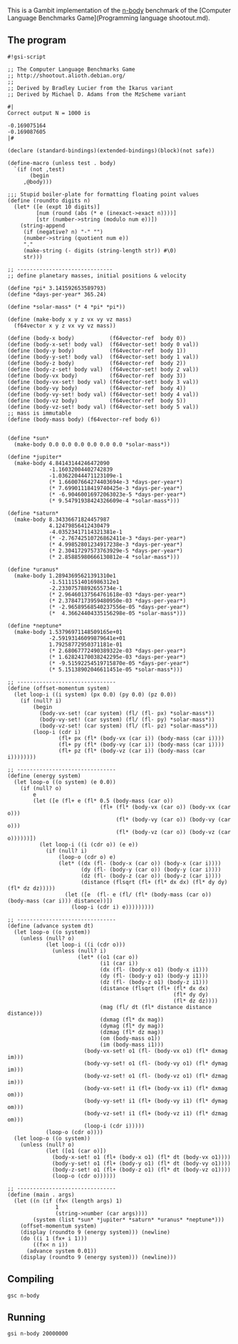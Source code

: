 This is a Gambit implementation of the
[n-body](http://shootout.alioth.debian.org/gp4sandbox/benchmark.php?test=nbody&lang=all)
benchmark of the [Computer Language Benchmarks
Game](Programming language shootout.md).

## The program

    #!gsi-script
    
    ;; The Computer Language Benchmarks Game
    ;; http://shootout.alioth.debian.org/
    ;;
    ;; Derived by Bradley Lucier from the Ikarus variant
    ;; Derived by Michael D. Adams from the MzScheme variant
    
    #|
    Correct output N = 1000 is
    
    -0.169075164
    -0.169087605
    |#
    
    (declare (standard-bindings)(extended-bindings)(block)(not safe))
    
    (define-macro (unless test . body)
      `(if (not ,test)
           (begin
         ,@body)))
    
    ;;; Stupid boiler-plate for formatting floating point values
    (define (roundto digits n)
      (let* ([e (expt 10 digits)]
             [num (round (abs (* e (inexact->exact n))))]
             [str (number->string (modulo num e))])
        (string-append
         (if (negative? n) "-" "")
         (number->string (quotient num e))
         "."
         (make-string (- digits (string-length str)) #\0)
         str)))
    
    ;; ------------------------------
    ;; define planetary masses, initial positions & velocity
    
    (define *pi* 3.141592653589793)
    (define *days-per-year* 365.24)
    
    (define *solar-mass* (* 4 *pi* *pi*))
    
    (define (make-body x y z vx vy vz mass)
      (f64vector x y z vx vy vz mass))
    
    (define (body-x body)           (f64vector-ref  body 0))
    (define (body-x-set! body val)  (f64vector-set! body 0 val))
    (define (body-y body)           (f64vector-ref  body 1))
    (define (body-y-set! body val)  (f64vector-set! body 1 val))
    (define (body-z body)           (f64vector-ref  body 2))
    (define (body-z-set! body val)  (f64vector-set! body 2 val))
    (define (body-vx body)          (f64vector-ref  body 3))
    (define (body-vx-set! body val) (f64vector-set! body 3 val))
    (define (body-vy body)          (f64vector-ref  body 4))
    (define (body-vy-set! body val) (f64vector-set! body 4 val))
    (define (body-vz body)          (f64vector-ref  body 5))
    (define (body-vz-set! body val) (f64vector-set! body 5 val))
    ;; mass is immutable
    (define (body-mass body) (f64vector-ref body 6))
    
    
    (define *sun*
      (make-body 0.0 0.0 0.0 0.0 0.0 0.0 *solar-mass*))
    
    (define *jupiter*
      (make-body 4.84143144246472090
                 -1.16032004402742839
                 -1.03622044471123109e-1
                 (* 1.66007664274403694e-3 *days-per-year*)
                 (* 7.69901118419740425e-3 *days-per-year*)
                 (* -6.90460016972063023e-5 *days-per-year*)
                 (* 9.54791938424326609e-4 *solar-mass*)))
    
    (define *saturn*
      (make-body 8.34336671824457987
                 4.12479856412430479
                 -4.03523417114321381e-1
                 (* -2.76742510726862411e-3 *days-per-year*)
                 (* 4.99852801234917238e-3 *days-per-year*)
                 (* 2.30417297573763929e-5 *days-per-year*)
                 (* 2.85885980666130812e-4 *solar-mass*)))
    
    (define *uranus*
      (make-body 1.28943695621391310e1
                 -1.51111514016986312e1
                 -2.23307578892655734e-1
                 (* 2.96460137564761618e-03 *days-per-year*)
                 (* 2.37847173959480950e-03 *days-per-year*)
                 (* -2.96589568540237556e-05 *days-per-year*)
                 (*  4.36624404335156298e-05 *solar-mass*)))
    
    (define *neptune*
      (make-body 1.53796971148509165e+01
                 -2.59193146099879641e+01
                 1.79258772950371181e-01
                 (* 2.68067772490389322e-03 *days-per-year*)
                 (* 1.62824170038242295e-03 *days-per-year*)
                 (* -9.51592254519715870e-05 *days-per-year*)
                 (* 5.15138902046611451e-05 *solar-mass*)))
    
    ;; -------------------------------
    (define (offset-momentum system)
      (let loop-i ((i system) (px 0.0) (py 0.0) (pz 0.0))
        (if (null? i)
            (begin
              (body-vx-set! (car system) (fl/ (fl- px) *solar-mass*))
              (body-vy-set! (car system) (fl/ (fl- py) *solar-mass*))
              (body-vz-set! (car system) (fl/ (fl- pz) *solar-mass*)))
            (loop-i (cdr i)
                    (fl+ px (fl* (body-vx (car i)) (body-mass (car i))))
                    (fl+ py (fl* (body-vy (car i)) (body-mass (car i))))
                    (fl+ pz (fl* (body-vz (car i)) (body-mass (car i))))))))
    
    ;; -------------------------------
    (define (energy system)
      (let loop-o ((o system) (e 0.0))
        (if (null? o)
            e
            (let ([e (fl+ e (fl* 0.5 (body-mass (car o))
                                 (fl+ (fl* (body-vx (car o)) (body-vx (car o)))
                                      (fl* (body-vy (car o)) (body-vy (car o)))
                                      (fl* (body-vz (car o)) (body-vz (car o))))))])
              (let loop-i ((i (cdr o)) (e e))
                (if (null? i)
                    (loop-o (cdr o) e)
                    (let* ((dx (fl- (body-x (car o)) (body-x (car i))))
                           (dy (fl- (body-y (car o)) (body-y (car i))))
                           (dz (fl- (body-z (car o)) (body-z (car i))))
                           (distance (flsqrt (fl+ (fl* dx dx) (fl* dy dy) (fl* dz dz)))))
                      (let ([e  (fl- e (fl/ (fl* (body-mass (car o)) (body-mass (car i))) distance))])
                        (loop-i (cdr i) e)))))))))
    
    ;; -------------------------------
    (define (advance system dt)
      (let loop-o ((o system))
        (unless (null? o)
                (let loop-i ((i (cdr o)))
                  (unless (null? i)
                          (let* ((o1 (car o))
                                 (i1 (car i))
                                 (dx (fl- (body-x o1) (body-x i1)))
                                 (dy (fl- (body-y o1) (body-y i1)))
                                 (dz (fl- (body-z o1) (body-z i1)))
                                 (distance (flsqrt (fl+ (fl* dx dx)
                                                        (fl* dy dy)
                                                        (fl* dz dz))))
                                 (mag (fl/ dt (fl* distance distance distance)))
                                 (dxmag (fl* dx mag))
                                 (dymag (fl* dy mag))
                                 (dzmag (fl* dz mag))
                                 (om (body-mass o1))
                                 (im (body-mass i1)))
                            (body-vx-set! o1 (fl- (body-vx o1) (fl* dxmag im)))
                            (body-vy-set! o1 (fl- (body-vy o1) (fl* dymag im)))
                            (body-vz-set! o1 (fl- (body-vz o1) (fl* dzmag im)))
                            (body-vx-set! i1 (fl+ (body-vx i1) (fl* dxmag om)))
                            (body-vy-set! i1 (fl+ (body-vy i1) (fl* dymag om)))
                            (body-vz-set! i1 (fl+ (body-vz i1) (fl* dzmag om)))
                            (loop-i (cdr i)))))
                (loop-o (cdr o))))
      (let loop-o ((o system))
        (unless (null? o)
                (let ([o1 (car o)])
                  (body-x-set! o1 (fl+ (body-x o1) (fl* dt (body-vx o1))))
                  (body-y-set! o1 (fl+ (body-y o1) (fl* dt (body-vy o1))))
                  (body-z-set! o1 (fl+ (body-z o1) (fl* dt (body-vz o1))))
                  (loop-o (cdr o))))))
    
    ;; -------------------------------
    (define (main . args)
      (let ((n (if (fx< (length args) 1)
                   1
                   (string->number (car args))))
            (system (list *sun* *jupiter* *saturn* *uranus* *neptune*)))
        (offset-momentum system)
        (display (roundto 9 (energy system))) (newline)
        (do ((i 1 (fx+ i 1)))
            ((fx< n i))
          (advance system 0.01))
        (display (roundto 9 (energy system))) (newline)))

## Compiling

    gsc n-body

## Running

    gsi n-body 20000000
